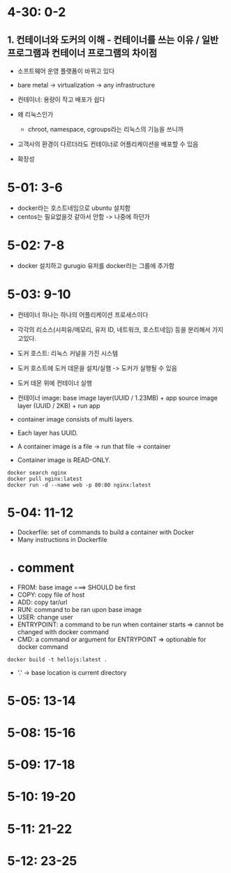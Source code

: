# 4-30: 0-2

## 1. 컨테이너와 도커의 이해 - 컨테이너를 쓰는 이유 / 일반 프로그램과 컨테이너 프로그램의 차이점

* 소프트웨어 운영 플랫폼이 바뀌고 있다
* bare metal -> virtualization -> any infrastructure
* 컨테이너: 용량이 작고 배포가 쉽다
* 왜 리눅스인가
  * chroot, namespace, cgroups라는 리눅스의 기능을 쓰니까

* 고객사의 환경이 다르더라도 컨테이너로 어플리케이션을 배포할 수 있음
* 확장성

# 5-01: 3-6

* docker라는 호스트네임으로 ubuntu 설치함
* centos는 필요없을것 같아서 안함 -> 나중에 하던가

# 5-02: 7-8

* docker 설치하고 gurugio 유저를 docker라는 그룹에 추가함

# 5-03: 9-10

* 컨테이너 하나는 하나의 어플리케이션 프로세스이다
* 각각의 리소스(시피유/메모리, 유저 ID, 네트워크, 호스트네임) 등을 분리해서 가지고있다.
* 도커 호스트: 리눅스 커널을 가진 시스템
* 도커 호스트에 도커 데몬을 설치/실햄 -> 도커가 실행될 수 있음
* 도커 데몬 위에 컨테이너 실행

* 컨테이너 image: base image layer(UUID / 1.23MB) + app source image layer (UUID / 2KB) + run app
* container image consists of multi layers.
* Each layer has UUID.
* A container image is a file -> run that file -> container
* Container image is READ-ONLY.

```
docker search nginx
docker pull nginx:latest
docker run -d --name web -p 80:80 nginx:latest
```


# 5-04: 11-12

* Dockerfile: set of commands to build a container with Docker
* Many instructions in Dockerfile
* # comment
* FROM: base image ===> SHOULD be first
* COPY: copy file of host
* ADD: copy tar/url
* RUN: command to be ran upon base image
* USER: change user
* ENTRYPOINT: a command to be run when container starts => cannot be changed with docker command
* CMD: a command or argument for ENTRYPOINT => optionable for docker command



```
docker build -t hellojs:latest .
```
* '.' -> base location is current directory


# 5-05: 13-14

# 5-08: 15-16
# 5-09: 17-18
# 5-10: 19-20
# 5-11: 21-22
# 5-12: 23-25
